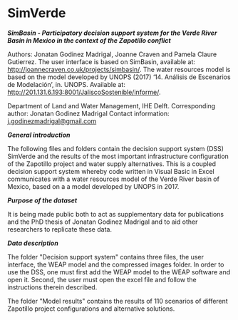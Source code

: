 # SimVerde

***SimBasin - Participatory decision support system for the Verde River Basin in Mexico in the context of the Zapotillo conflict***

Authors: Jonatan Godinez Madrigal, Joanne Craven and Pamela Claure Gutierrez. The user interface is based on SimBasin, available at: http://joannecraven.co.uk/projects/simbasin/. The water resources model is based on the model developed by UNOPS (2017) ‘14. Análisis de Escenarios de Modelación’, in. UNOPS. Available at: http://201.131.6.193:8001/JaliscoSostenible/informe/.

Department of Land and Water Management, IHE Delft.
Corresponding author: Jonatan Godinez Madrigal
Contact information: j.godinezmadrigal@gmail.com

***General introduction***

The following files and folders contain the decision support system (DSS) SimVerde and the results of the most important infrastructure configuration of the Zapotillo project and water supply alternatives. This is a coupled decision support system whereby code written in Visual Basic in Excel communicates with a water resources model of the Verde River basin of Mexico, based on a a model developed by UNOPS in 2017. 

***Purpose of the dataset***

It is being made public both to act as supplementary data for publications and the PhD thesis of Jonatan Godinez Madrigal and to aid other researchers to replicate these data.

***Data description***

The folder "Decision support system" contains three files, the user interface, the WEAP model and the compressed images folder. In order to use the DSS, one must first add the WEAP model to the WEAP software and open it. Second, the user must open the excel file and follow the instructions therein described.

The folder "Model results" contains the results of 110 scenarios of different Zapotillo project configurations and alternative solutions.
